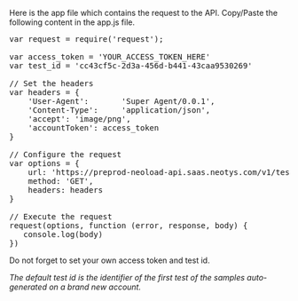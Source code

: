 
Here is the app file which contains the request to the API. Copy/Paste the following content in the app.js file.

<pre class="file" data-filename="app.js" data-target="replace">var request = require('request');

var access_token = 'YOUR_ACCESS_TOKEN_HERE'
var test_id = 'cc43cf5c-2d3a-456d-b441-43caa9530269'

// Set the headers
var headers = {
    'User-Agent':       'Super Agent/0.0.1',
    'Content-Type':     'application/json',
    'accept': 'image/png',
    'accountToken': access_token
}

// Configure the request
var options = {
    url: 'https://preprod-neoload-api.saas.neotys.com/v1/tests/' + test_id + '/statistics',
    method: 'GET',
    headers: headers
}

// Execute the request
request(options, function (error, response, body) {
   console.log(body)
})
</pre>

Do not forget to set your own access token and test id.

*The default test id is the identifier of the first test of the samples auto-generated on a brand new account.*
